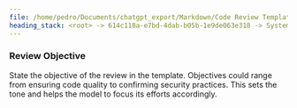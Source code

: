 ```yaml
---
file: /home/pedro/Documents/chatgpt_export/Markdown/Code Review Template Design.md
heading_stack: <root> -> 614c118a-e7bd-4dab-b05b-1e9de063e318 -> System -> 3131d9ce-3bbd-484f-ad76-d940b1b89d05 -> System -> aaa24d68-b640-47f4-8003-0fff2fcafd6c -> User -> dcb6f63d-9e74-4323-881a-676a66b09f52 -> Assistant -> Scope Definition -> Review Objective
---
```

### Review Objective
State the objective of the review in the template. Objectives could range from ensuring code quality to confirming security practices. This sets the tone and helps the model to focus its efforts accordingly.

